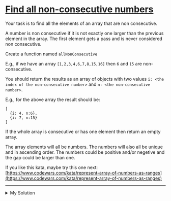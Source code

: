 # [Find all non-consecutive numbers](https://www.codewars.com/kata/58f8b35fda19c0c79400020f)

Your task is to find all the elements of an array that are non consecutive.

A number is non consecutive if it is not exactly one larger than the previous element in the array. The first element
gets a pass and is never considered non consecutive.

Create a function named `allNonConsecutive`

E.g., if we have an array `[1,2,3,4,6,7,8,15,16]` then `6` and `15` are non-consecutive.

You should return the results as an array of objects with two values `i: <the index of the non-consecutive number>` and
`n: <the non-consecutive number>`.

E.g., for the above array the result should be:

    [
      {i: 4, n:6},
      {i: 7, n:15}
    ]

If the whole array is consecutive or has one element then return an empty array.

The array elements will all be numbers. The numbers will also all be unique and in ascending order. The numbers could be
positive and/or negetive and the gap could be larger than one.

If you like this kata, maybe try this one
next: [https://www.codewars.com/kata/represent-array-of-numbers-as-ranges](https://www.codewars.com/kata/represent-array-of-numbers-as-ranges)

---

<details><summary>My Solution</summary>

```js
function allNonConsecutive(arr) {
  const result = []
  for (let i = 1; i < arr.length; i++) {
    if (arr[i] !== arr[i - 1] + 1) {
      result.push({
        i,
        n: arr[i]
      })
    }
  }
  return result
}
```

</details>
